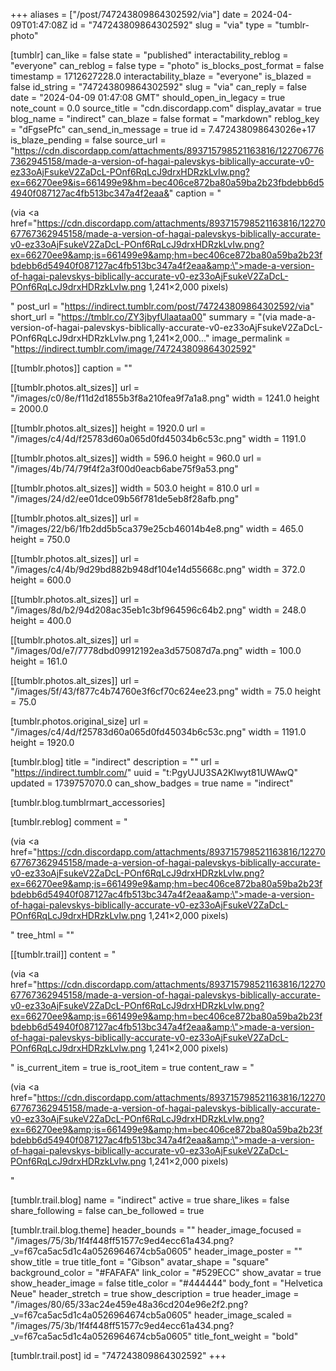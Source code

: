 +++
aliases = ["/post/747243809864302592/via"]
date = 2024-04-09T01:47:08Z
id = "747243809864302592"
slug = "via"
type = "tumblr-photo"

[tumblr]
can_like = false
state = "published"
interactability_reblog = "everyone"
can_reblog = false
type = "photo"
is_blocks_post_format = false
timestamp = 1712627228.0
interactability_blaze = "everyone"
is_blazed = false
id_string = "747243809864302592"
slug = "via"
can_reply = false
date = "2024-04-09 01:47:08 GMT"
should_open_in_legacy = true
note_count = 0.0
source_title = "cdn.discordapp.com"
display_avatar = true
blog_name = "indirect"
can_blaze = false
format = "markdown"
reblog_key = "dFgsePfc"
can_send_in_message = true
id = 7.472438098643026e+17
is_blaze_pending = false
source_url = "https://cdn.discordapp.com/attachments/893715798521163816/1227067767362945158/made-a-version-of-hagai-palevskys-biblically-accurate-v0-ez33oAjFsukeV2ZaDcL-POnf6RqLcJ9drxHDRzkLvIw.png?ex=66270ee9&is=661499e9&hm=bec406ce872ba80a59ba2b23fbdebb6d54940f087127ac4fb513bc347a4f2eaa&"
caption = "<p>(via <a href=\"https://cdn.discordapp.com/attachments/893715798521163816/1227067767362945158/made-a-version-of-hagai-palevskys-biblically-accurate-v0-ez33oAjFsukeV2ZaDcL-POnf6RqLcJ9drxHDRzkLvIw.png?ex=66270ee9&amp;is=661499e9&amp;hm=bec406ce872ba80a59ba2b23fbdebb6d54940f087127ac4fb513bc347a4f2eaa&amp;\">made-a-version-of-hagai-palevskys-biblically-accurate-v0-ez33oAjFsukeV2ZaDcL-POnf6RqLcJ9drxHDRzkLvIw.png 1,241×2,000 pixels</a>)</p>"
post_url = "https://indirect.tumblr.com/post/747243809864302592/via"
short_url = "https://tmblr.co/ZY3jbyfUlaataa00"
summary = "(via made-a-version-of-hagai-palevskys-biblically-accurate-v0-ez33oAjFsukeV2ZaDcL-POnf6RqLcJ9drxHDRzkLvIw.png 1,241×2,000..."
image_permalink = "https://indirect.tumblr.com/image/747243809864302592"

[[tumblr.photos]]
caption = ""

[[tumblr.photos.alt_sizes]]
url = "/images/c0/8e/f11d2d1855b3f8a210fea9f7a1a8.png"
width = 1241.0
height = 2000.0

[[tumblr.photos.alt_sizes]]
height = 1920.0
url = "/images/c4/4d/f25783d60a065d0fd45034b6c53c.png"
width = 1191.0

[[tumblr.photos.alt_sizes]]
width = 596.0
height = 960.0
url = "/images/4b/74/79f4f2a3f00d0eacb6abe75f9a53.png"

[[tumblr.photos.alt_sizes]]
width = 503.0
height = 810.0
url = "/images/24/d2/ee01dce09b56f781de5eb8f28afb.png"

[[tumblr.photos.alt_sizes]]
url = "/images/22/b6/1fb2dd5b5ca379e25cb46014b4e8.png"
width = 465.0
height = 750.0

[[tumblr.photos.alt_sizes]]
url = "/images/c4/4b/9d29bd882b948df104e14d55668c.png"
width = 372.0
height = 600.0

[[tumblr.photos.alt_sizes]]
url = "/images/8d/b2/94d208ac35eb1c3bf964596c64b2.png"
width = 248.0
height = 400.0

[[tumblr.photos.alt_sizes]]
url = "/images/0d/e7/7778dbd09912192ea3d575087d7a.png"
width = 100.0
height = 161.0

[[tumblr.photos.alt_sizes]]
url = "/images/5f/43/f877c4b74760e3f6cf70c624ee23.png"
width = 75.0
height = 75.0

[tumblr.photos.original_size]
url = "/images/c4/4d/f25783d60a065d0fd45034b6c53c.png"
width = 1191.0
height = 1920.0

[tumblr.blog]
title = "indirect"
description = ""
url = "https://indirect.tumblr.com/"
uuid = "t:PgyUJU3SA2Klwyt81UWAwQ"
updated = 1739757070.0
can_show_badges = true
name = "indirect"

[tumblr.blog.tumblrmart_accessories]

[tumblr.reblog]
comment = "<p>(via <a href=\"https://cdn.discordapp.com/attachments/893715798521163816/1227067767362945158/made-a-version-of-hagai-palevskys-biblically-accurate-v0-ez33oAjFsukeV2ZaDcL-POnf6RqLcJ9drxHDRzkLvIw.png?ex=66270ee9&amp;is=661499e9&amp;hm=bec406ce872ba80a59ba2b23fbdebb6d54940f087127ac4fb513bc347a4f2eaa&amp;\">made-a-version-of-hagai-palevskys-biblically-accurate-v0-ez33oAjFsukeV2ZaDcL-POnf6RqLcJ9drxHDRzkLvIw.png 1,241×2,000 pixels</a>)</p>"
tree_html = ""

[[tumblr.trail]]
content = "<p>(via <a href=\"https://cdn.discordapp.com/attachments/893715798521163816/1227067767362945158/made-a-version-of-hagai-palevskys-biblically-accurate-v0-ez33oAjFsukeV2ZaDcL-POnf6RqLcJ9drxHDRzkLvIw.png?ex=66270ee9&amp;is=661499e9&amp;hm=bec406ce872ba80a59ba2b23fbdebb6d54940f087127ac4fb513bc347a4f2eaa&amp;\">made-a-version-of-hagai-palevskys-biblically-accurate-v0-ez33oAjFsukeV2ZaDcL-POnf6RqLcJ9drxHDRzkLvIw.png 1,241&times;2,000 pixels</a>)</p>"
is_current_item = true
is_root_item = true
content_raw = "<p>(via <a href=\"https://cdn.discordapp.com/attachments/893715798521163816/1227067767362945158/made-a-version-of-hagai-palevskys-biblically-accurate-v0-ez33oAjFsukeV2ZaDcL-POnf6RqLcJ9drxHDRzkLvIw.png?ex=66270ee9&amp;is=661499e9&amp;hm=bec406ce872ba80a59ba2b23fbdebb6d54940f087127ac4fb513bc347a4f2eaa&amp;\">made-a-version-of-hagai-palevskys-biblically-accurate-v0-ez33oAjFsukeV2ZaDcL-POnf6RqLcJ9drxHDRzkLvIw.png 1,241×2,000 pixels</a>)</p>"

[tumblr.trail.blog]
name = "indirect"
active = true
share_likes = false
share_following = false
can_be_followed = true

[tumblr.trail.blog.theme]
header_bounds = ""
header_image_focused = "/images/75/3b/1f4f448ff51577c9ed4ecc61a434.png?_v=f67ca5ac5d1c4a0526964674cb5a0605"
header_image_poster = ""
show_title = true
title_font = "Gibson"
avatar_shape = "square"
background_color = "#FAFAFA"
link_color = "#529ECC"
show_avatar = true
show_header_image = false
title_color = "#444444"
body_font = "Helvetica Neue"
header_stretch = true
show_description = true
header_image = "/images/80/65/33ac24e459e48a36cd204e96e2f2.png?_v=f67ca5ac5d1c4a0526964674cb5a0605"
header_image_scaled = "/images/75/3b/1f4f448ff51577c9ed4ecc61a434.png?_v=f67ca5ac5d1c4a0526964674cb5a0605"
title_font_weight = "bold"

[tumblr.trail.post]
id = "747243809864302592"
+++
